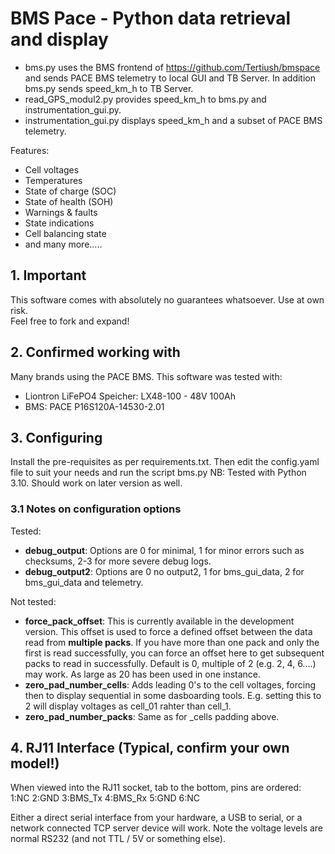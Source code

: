 # BMS Pace - Python data retrieval and display
* bms.py uses the BMS frontend of https://github.com/Tertiush/bmspace and sends PACE BMS telemetry to local GUI and TB Server. In addition bms.py sends speed_km_h to TB Server. 
* read_GPS_modul2.py provides speed_km_h to bms.py and instrumentation_gui.py.
* instrumentation_gui.py displays speed_km_h and a subset of PACE BMS telemetry. 

Features:
* Cell voltages
* Temperatures
* State of charge (SOC)
* State of health (SOH)
* Warnings & faults
* State indications
* Cell balancing state
* and many more.....

## 1. Important

This software comes with absolutely no guarantees whatsoever. Use at own risk.  
Feel free to fork and expand!

## 2. Confirmed working with
Many brands using the PACE BMS. This software was tested with: 
* Liontron LiFePO4 Speicher: LX48-100 - 48V 100Ah 
* BMS: PACE P16S120A-14530-2.01

## 3. Configuring
Install the pre-requisites as per requirements.txt. Then edit the config.yaml file to suit your needs and run the script bms.py
NB: Tested with Python 3.10. Should work on later version as well.

### 3.1 Notes on configuration options
Tested: 
* **debug_output**: Options are 0 for minimal, 1 for minor errors such as checksums, 2-3 for more severe debug logs.
* **debug_output2**: Options are 0 no output2, 1 for bms_gui_data, 2 for bms_gui_data and telemetry.

Not tested: 
* **force_pack_offset**: This is currently available in the development version. This offset is used to force a defined offset between the data read from **multiple packs**. If you have more than one pack and only the first is read successfully, you can force an offset here to get subsequent packs to read in successfully. Default is 0, multiple of 2 (e.g. 2, 4, 6....) may work. As large as 20 has been used in one instance.
* **zero_pad_number_cells**: Adds leading 0's to the cell voltages, forcing then to display sequential in some dasboarding tools. E.g. setting this to 2 will display voltages as cell_01 rahter than cell_1.
* **zero_pad_number_packs**: Same as for _cells padding above.

## 4. RJ11 Interface (Typical, confirm your own model!)

When viewed into the RJ11 socket, tab to the bottom, pins are ordered:  
1:NC 2:GND 3:BMS_Tx 4:BMS_Rx 5:GND 6:NC

Either a direct serial interface from your hardware, a USB to serial, or a network connected TCP server device will work. 
Note the voltage levels are normal RS232 (and not TTL / 5V or something else).
